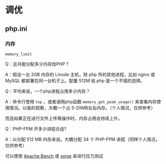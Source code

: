 # 调优

## php.ini

### 内存

`memory_limit`

Q：总共能分配多少内存给PHP ? 

A：假设一台 2GB 内存的 Linode 主机，除 php 外的其他进程，比如 nginx 或 MySQL 都部署在同一台机子上。配置 512M 给 php 是一个不错的选择。

Q：平均来说，一个php进程占用多少内存？

A：命令行使用 `top` ，或者调用php函数 `memory_get_peak_usage()` 来查看内存使用情况。以我的观察，大概一个占 5-20MB左右内存。（个人情况，仅供参考）

而且如果正在进行文件上传等操作时，内存占用会持续上升。

Q：PHP-FPM 开多少进程合适?

A：以分配 512 MB 内存来说。大概分配 34 个 PHP-FPM 进程（同样个人情况，仅供参考）

可以使用 [Apache Bench](https://httpd.apache.org/docs/2.2/programs/ab.html) 或 [seige](http://www.joedog.org/siege-home/) 来进行压力测试
